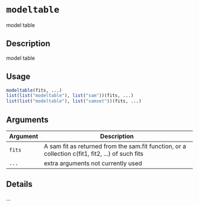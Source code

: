 # `modeltable`

model table


## Description

model table


## Usage

```r
modeltable(fits, ...)
list(list("modeltable"), list("sam"))(fits, ...)
list(list("modeltable"), list("samset"))(fits, ...)
```


## Arguments

Argument      |Description
------------- |----------------
`fits`     |     A sam fit as returned from the sam.fit function, or a collection c(fit1, fit2, ...) of such fits
`...`     |     extra arguments not currently used


## Details

...


